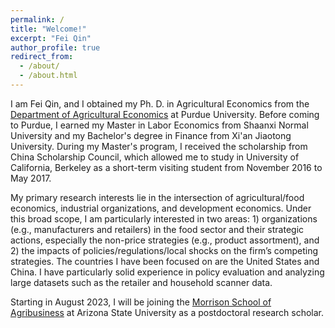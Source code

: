 ```yaml
---
permalink: /
title: "Welcome!"
excerpt: "Fei Qin"
author_profile: true
redirect_from: 
  - /about/
  - /about.html
---
```

I am Fei Qin, and I obtained my Ph. D. in Agricultural Economics from the [Department of Agricultural Economics](https://ag.purdue.edu/department/agecon/) at Purdue University. Before coming to Purdue, I earned my Master in Labor Economics from Shaanxi Normal University and my Bachelor's degree in Finance from Xi'an Jiaotong University. During my Master's program, I received the scholarship from China Scholarship Council, which allowed me to study in University of California, Berkeley as a short-term visiting student from November 2016 to May 2017. 

My primary research interests lie in the intersection of agricultural/food economics, industrial organizations, and development economics. Under this broad scope, I am particularly interested in two areas: 1) organizations (e.g., manufacturers and retailers) in the food sector and their strategic actions, especially the non-price strategies (e.g., product assortment), and 2) the impacts of policies/regulations/local shocks on the firm’s competing strategies. The countries I have been focused on are the United States and China. I have particularly solid experience in policy evaluation and analyzing large datasets such as the retailer and household scanner data.

Starting in August 2023, I will be joining the [Morrison School of Agribusiness](https://wpcarey.asu.edu/agribusiness-degrees) at Arizona State University as a postdoctoral research scholar.
